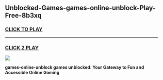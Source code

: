 
## Unblocked-Games-games-online-unblock-Play-Free-8b3xq
<h3>
<a href="https://premium76.site?title=games-online-unblock&ref=21A">CLICK TO PLAY</a></h3>
<hr>

<h3>
<a href="https://premium76.site?title=games-online-unblock&ref=21A">CLICK 2 PLAY</a>
  
</h3>

<a href="https://premium76.site?title=games-online-unblock&ref=21A"><img src="https://clearcache.store/games.png"></a>


**games-online-unblock games unblocked: Your Gateway to Fun and Accessible Online Gaming**
